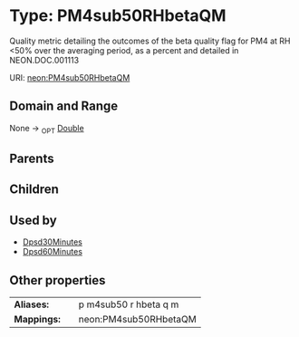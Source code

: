 
# Type: PM4sub50RHbetaQM


Quality metric detailing the outcomes of the beta quality flag for PM4 at RH <50% over the averaging period, as a percent and detailed in NEON.DOC.001113

URI: [neon:PM4sub50RHbetaQM](https://data.neonscience.org/PM4sub50RHbetaQM)


## Domain and Range

None ->  <sub>OPT</sub> [Double](types/Double.md)

## Parents


## Children


## Used by

 * [Dpsd30Minutes](Dpsd30Minutes.md)
 * [Dpsd60Minutes](Dpsd60Minutes.md)

## Other properties

|  |  |  |
| --- | --- | --- |
| **Aliases:** | | p m4sub50 r hbeta q m |
| **Mappings:** | | neon:PM4sub50RHbetaQM |

